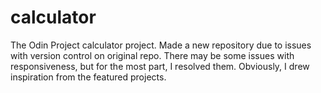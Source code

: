 # calculator
The Odin Project calculator project. Made a new repository due to issues with version control on original repo. 
There may be some issues with responsiveness, but for the most part, I resolved them. Obviously, I drew inspiration from the featured projects.
